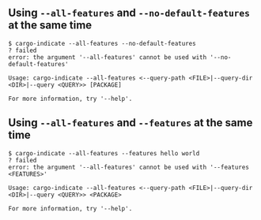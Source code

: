 ## Using `--all-features` and `--no-default-features` at the same time

```console
$ cargo-indicate --all-features --no-default-features
? failed
error: the argument '--all-features' cannot be used with '--no-default-features'

Usage: cargo-indicate --all-features <--query-path <FILE>|--query-dir <DIR>|--query <QUERY>> [PACKAGE]

For more information, try '--help'.

```

## Using `--all-features` and `--features` at the same time

```console
$ cargo-indicate --all-features --features hello world
? failed
error: the argument '--all-features' cannot be used with '--features <FEATURES>'

Usage: cargo-indicate --all-features <--query-path <FILE>|--query-dir <DIR>|--query <QUERY>> <PACKAGE>

For more information, try '--help'.

```

